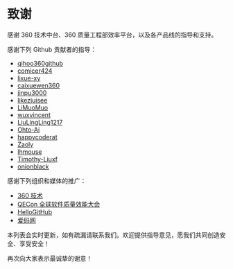 # 致谢

感谢 360 技术中台、360 质量工程部效率平台，以及各产品线的指导和支持。

感谢下列 Github 贡献者的指导：
 - [qihoo360github](https://github.com/qihoo360github)
 - [comicer424](https://github.com/comicer424)
 - [lixue-xy](https://github.com/lixue-xy)
 - [caixuewen360](https://github.com/caixuewen360)
 - [jinpu3000](https://github.com/jinpu3000)
 - [likezjuisee](https://github.com/likezjuisee)
 - [LiMuoMuo](https://github.com/LiMuoMuo)
 - [wuxvincent](https://github.com/wuxvincent)
 - [LiuLingLing1217](https://github.com/LiuLingLing1217)
 - [Ohto-Ai](https://github.com/Ohto-Ai)
 - [happycoderat](https://github.com/happycoderat)
 - [Zaoly](https://github.com/Zaoly)
 - [lhmouse](https://github.com/lhmouse)
 - [Timothy-Liuxf](https://github.com/Timothy-Liuxf)
 - [onionblack](https://github.com/onionblack)

感谢下列组织和媒体的推广：
 - [360 技术](https://blog.csdn.net/qihoo_tech)
 - [QECon 全球软件质量效能大会](http://www.qecon.net/)
 - [HelloGitHub](https://hellogithub.com/)
 - [爱码网](https://www.likecs.com/)

本列表会实时更新，如有疏漏请联系我们。欢迎提供指导意见，愿我们共同创造安全、享受安全！

再次向大家表示最诚挚的谢意！
